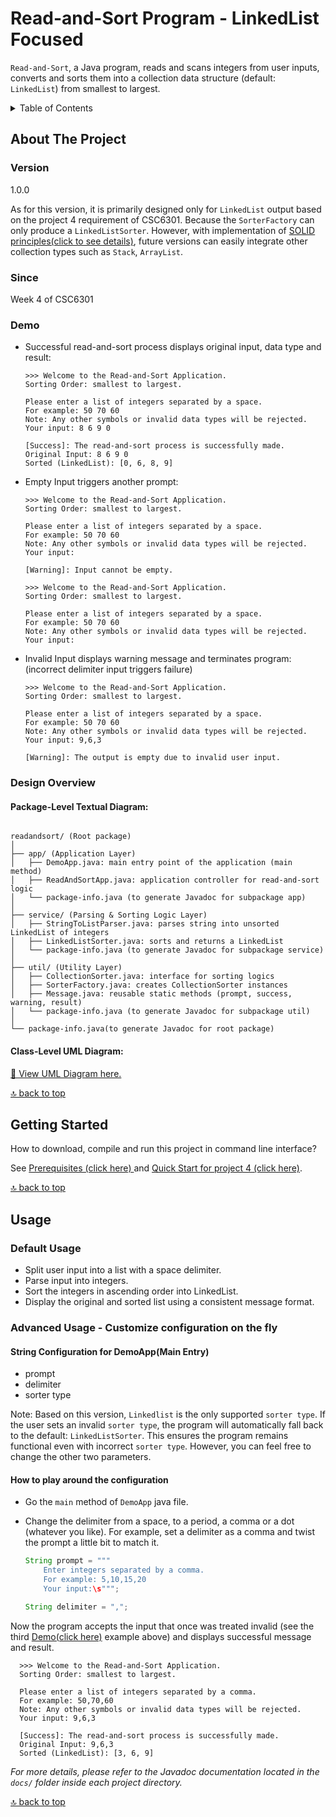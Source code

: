 <a id="readme-top"></a>

# Read-and-Sort Program - LinkedList Focused
`Read-and-Sort`, a Java program, reads and scans integers from user inputs,
converts and sorts them into a collection data structure (default: `LinkedList`)
from smallest to largest.

<!-- TABLE OF CONTENTS -->
<details>
  <summary>Table of Contents</summary>
  <ol>
    <li>
      <a href="#about-the-project">About The Project</a>
      <ul>
        <li><a href="#version">Version</a></li>
        <li><a href="#since">Since</a></li>
        <li><a href="#demo">Demo</a></li>
        <li><a href="#design-overview">Design Overview</a></li>
      </ul>
    </li>
    <li>
      <a href="#getting-started">Getting Started</a>
    </li>
    <li><a href="#usage">Usage</a></li>
  </ol>
</details>

<!-- ABOUT THE PROJECT -->
## About The Project

### Version
1.0.0 

As for this version, it is primarily designed only for `LinkedList` output based
on the project 4 requirement of CSC6301. Because the `SorterFactory` can only 
produce a `LinkedListSorter`. However, with implementation of
[SOLID principles(click to see details)](../README.md#solid-principle-alignment),
future versions can easily integrate other collection types such as `Stack`, 
`ArrayList`.

### Since
Week 4 of CSC6301

### Demo
* Successful read-and-sort process displays original input, data type and result:
    ```text
    >>> Welcome to the Read-and-Sort Application.
    Sorting Order: smallest to largest.
    
    Please enter a list of integers separated by a space.
    For example: 50 70 60
    Note: Any other symbols or invalid data types will be rejected.
    Your input: 8 6 9 0
    
    [Success]: The read-and-sort process is successfully made. 
    Original Input: 8 6 9 0
    Sorted (LinkedList): [0, 6, 8, 9]
    ```
* Empty Input triggers another prompt:
    ```text
    >>> Welcome to the Read-and-Sort Application.
    Sorting Order: smallest to largest.
    
    Please enter a list of integers separated by a space.
    For example: 50 70 60
    Note: Any other symbols or invalid data types will be rejected.
    Your input: 
    
    [Warning]: Input cannot be empty.
    
    >>> Welcome to the Read-and-Sort Application.
    Sorting Order: smallest to largest.
    
    Please enter a list of integers separated by a space.
    For example: 50 70 60
    Note: Any other symbols or invalid data types will be rejected.
    Your input: 
    ```
* Invalid Input displays warning message and terminates program:
  (incorrect delimiter input triggers failure)
    ```text
    >>> Welcome to the Read-and-Sort Application.
    Sorting Order: smallest to largest.
    
    Please enter a list of integers separated by a space.
    For example: 50 70 60
    Note: Any other symbols or invalid data types will be rejected.
    Your input: 9,6,3
    
    [Warning]: The output is empty due to invalid user input.
    ```

### Design Overview
#### Package-Level Textual Diagram:
```text

readandsort/ (Root package)
│
├── app/ (Application Layer)
│   ├── DemoApp.java: main entry point of the application (main method)
│   ├── ReadAndSortApp.java: application controller for read-and-sort logic
│   └── package-info.java (to generate Javadoc for subpackage app)
│
├── service/ (Parsing & Sorting Logic Layer)
│   ├── StringToListParser.java: parses string into unsorted LinkedList of integers
│   ├── LinkedListSorter.java: sorts and returns a LinkedList
│   └── package-info.java (to generate Javadoc for subpackage service)
│
├── util/ (Utility Layer)
│   ├── CollectionSorter.java: interface for sorting logics
│   ├── SorterFactory.java: creates CollectionSorter instances
│   ├── Message.java: reusable static methods (prompt, success, warning, result)
│   └── package-info.java (to generate Javadoc for subpackage util)
│
└── package-info.java(to generate Javadoc for root package)
```

#### Class-Level UML Diagram:
[📄 View UML Diagram here.](uml.pdf)

[🔝 back to top](#readme-top)

<!-- GETTING STARTED -->
## Getting Started
How to download, compile and run this project in command line interface?

See [Prerequisites (click here) ](../README.md#prerequisites) and 
[Quick Start for project 4 (click here)](../README.md#quick-start).

[🔝 back to top](#readme-top)

<!-- USAGE EXAMPLES -->
## Usage
### Default Usage
* Split user input into a list with a space delimiter.
* Parse input into integers.
* Sort the integers in ascending order into LinkedList.
* Display the original and sorted list using a consistent message format.

### Advanced Usage - Customize configuration on the fly 

#### String Configuration for DemoApp(Main Entry)

   * prompt
   * delimiter
   * sorter type

Note: Based on this version, `Linkedlist` is the only supported `sorter type`. 
If the user sets an invalid `sorter type`, the program will automatically fall 
back to the default: `LinkedListSorter`. This ensures the program remains 
functional even with incorrect `sorter type`.
However, you can feel free to change the other two parameters.

#### How to play around the configuration

* Go the `main` method of `DemoApp` java file.
* Change the delimiter from a space, to a period, a comma or a dot (whatever you
like). For example, set a delimiter as a comma and twist the prompt a little bit
to match it.
    
    ```java
    String prompt = """
        Enter integers separated by a comma.
        For example: 5,10,15,20
        Your input:\s""";
    
    String delimiter = ",";
    ```
Now the program accepts the input that once was treated invalid
(see the third [Demo(click here)](#demo) example above) and displays successful
message and result.
```text
  >>> Welcome to the Read-and-Sort Application.
  Sorting Order: smallest to largest.
        
  Please enter a list of integers separated by a comma.
  For example: 50,70,60
  Note: Any other symbols or invalid data types will be rejected.
  Your input: 9,6,3
        
  [Success]: The read-and-sort process is successfully made. 
  Original Input: 9,6,3
  Sorted (LinkedList): [3, 6, 9]
```

_For more details, please refer to the Javadoc documentation located in the 
`docs/` folder inside each project directory._

[🔝 back to top](#readme-top)
